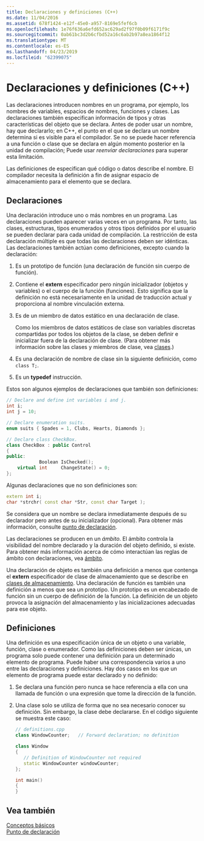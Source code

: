 ```yaml
---
title: Declaraciones y definiciones (C++)
ms.date: 11/04/2016
ms.assetid: 678f1424-e12f-45e0-a957-8169e5fef6cb
ms.openlocfilehash: 1e76f636a6efd652ac629ad2f97f0b09f6171f9c
ms.sourcegitcommit: 0ab61bc3d2b6cfbd52a16c6ab2b97a8ea1864f12
ms.translationtype: MT
ms.contentlocale: es-ES
ms.lasthandoff: 04/23/2019
ms.locfileid: "62399075"
---
```

# <a name="declarations-and-definitions-c"></a>Declaraciones y definiciones (C++)

Las declaraciones introducen nombres en un programa, por ejemplo, los nombres de variables, espacios de nombres, funciones y clases. Las declaraciones también especifican información de tipos y otras características del objeto que se declara. Antes de poder usar un nombre, hay que declararlo; en C++, el punto en el que se declara un nombre determina si es visible para el compilador. Se no se puede hacer referencia a una función o clase que se declara en algún momento posterior en la unidad de compilación; Puede usar *reenviar declaraciones* para superar esta limitación.

Las definiciones de especifican qué código o datos describe el nombre. El compilador necesita la definición a fin de asignar espacio de almacenamiento para el elemento que se declara.

## <a name="declarations"></a>Declaraciones

Una declaración introduce uno o más nombres en un programa. Las declaraciones pueden aparecer varias veces en un programa. Por tanto, las clases, estructuras, tipos enumerados y otros tipos definidos por el usuario se pueden declarar para cada unidad de compilación. La restricción de esta declaración múltiple es que todas las declaraciones deben ser idénticas. Las declaraciones también actúan como definiciones, excepto cuando la declaración:

1. Es un prototipo de función (una declaración de función sin cuerpo de función).

1. Contiene el **extern** especificador pero ningún inicializador (objetos y variables) o el cuerpo de la función (funciones). Esto significa que la definición no está necesariamente en la unidad de traducción actual y proporciona al nombre vinculación externa.

1. Es de un miembro de datos estático en una declaración de clase.

   Como los miembros de datos estáticos de clase son variables discretas compartidas por todos los objetos de la clase, se deben definir e inicializar fuera de la declaración de clase. (Para obtener más información sobre las clases y miembros de clase, vea [clases](../cpp/classes-and-structs-cpp.md).)

1. Es una declaración de nombre de clase sin la siguiente definición, como `class T;`.

1. Es un **typedef** instrucción.

Estos son algunos ejemplos de declaraciones que también son definiciones:

```cpp
// Declare and define int variables i and j.
int i;
int j = 10;

// Declare enumeration suits.
enum suits { Spades = 1, Clubs, Hearts, Diamonds };

// Declare class CheckBox.
class CheckBox : public Control
{
public:
            Boolean IsChecked();
    virtual int     ChangeState() = 0;
};
```

Algunas declaraciones que no son definiciones son:

```cpp
extern int i;
char *strchr( const char *Str, const char Target );
```

Se considera que un nombre se declara inmediatamente después de su declarador pero antes de su inicializador (opcional). Para obtener más información, consulte [punto de declaración](../cpp/point-of-declaration-in-cpp.md).

Las declaraciones se producen en un *ámbito*. El ámbito controla la visibilidad del nombre declarado y la duración del objeto definido, si existe. Para obtener más información acerca de cómo interactúan las reglas de ámbito con declaraciones, vea [ámbito](../cpp/scope-visual-cpp.md).

Una declaración de objeto es también una definición a menos que contenga el **extern** especificador de clase de almacenamiento que se describe en [clases de almacenamiento](storage-classes-cpp.md). Una declaración de función es también una definición a menos que sea un prototipo. Un prototipo es un encabezado de función sin un cuerpo de definición de la función. La definición de un objeto provoca la asignación del almacenamiento y las inicializaciones adecuadas para ese objeto.

## <a name="definitions"></a>Definiciones

Una definición es una especificación única de un objeto o una variable, función, clase o enumerador. Como las definiciones deben ser únicas, un programa solo puede contener una definición para un determinado elemento de programa. Puede haber una correspondencia varios a uno entre las declaraciones y definiciones. Hay dos casos en los que un elemento de programa puede estar declarado y no definido:

1. Se declara una función pero nunca se hace referencia a ella con una llamada de función o una expresión que tome la dirección de la función.

1. Una clase solo se utiliza de forma que no sea necesario conocer su definición. Sin embargo, la clase debe declararse. En el código siguiente se muestra este caso:

    ```cpp
    // definitions.cpp
    class WindowCounter;   // Forward declaration; no definition

    class Window
    {
       // Definition of WindowCounter not required
       static WindowCounter windowCounter;
    };

    int main()
    {
    }
    ```

## <a name="see-also"></a>Vea también

[Conceptos básicos](../cpp/basic-concepts-cpp.md)<br/>
[Punto de declaración](../cpp/point-of-declaration-in-cpp.md)